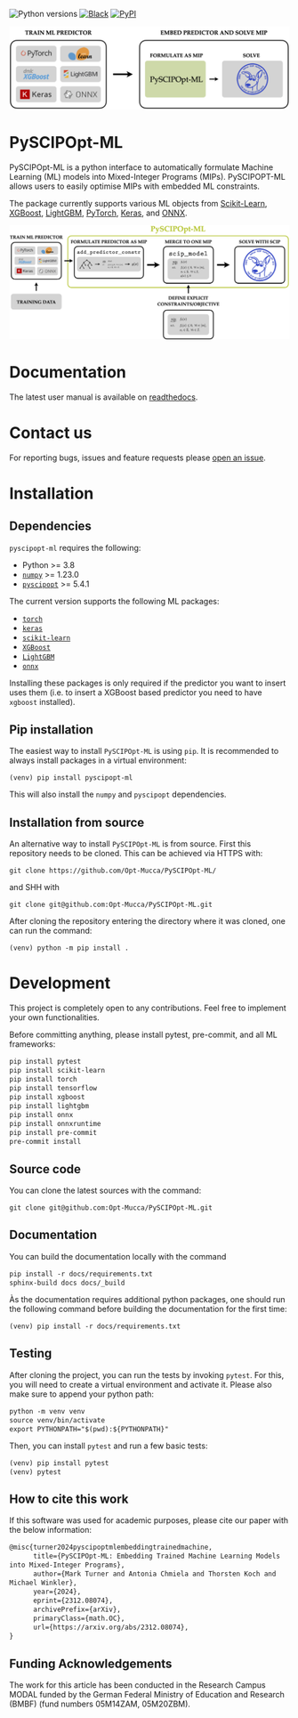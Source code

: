![Python versions](https://img.shields.io/badge/python-3.8%20|%203.9%20|%203.10%20|%203.11%20|%203.12%20|%203.13-blue)
[![Black](https://img.shields.io/badge/code%20style-black-000000.svg)](https://github.com/psf/black)
[![PyPI](https://img.shields.io/pypi/v/pyscipopt-ml)](https://pypi.org/project/pyscipopt-ml)

![](docs/_static/pyscipoptml-summary.png)

# PySCIPOpt-ML

PySCIPOpt-ML is a python interface to automatically formulate Machine Learning (ML) models into Mixed-Integer Programs (MIPs).
PySCIPOPT-ML allows users to easily optimise MIPs with embedded ML constraints.

The package currently supports various ML objects from [Scikit-Learn](https://scikit-learn.org/stable/),
[XGBoost](https://xgboost.readthedocs.io/en/stable/), [LightGBM](https://lightgbm.readthedocs.io/en/stable/),
[PyTorch](https://pytorch.org/), [Keras](https://keras.io/), and [ONNX](https://onnx.ai/).

![](docs/_static/pyscipoptml-flowchart.png)

# Documentation

The latest user manual is available on [readthedocs](https://pyscipopt-ml.readthedocs.io/).

# Contact us

For reporting bugs, issues and feature requests please
[open an issue](https://github.com/Opt-Mucca/PySCIPOpt-ML/issues).

# Installation

## Dependencies

`pyscipopt-ml` requires the following:
- Python >= 3.8
- [`numpy`](https://pypi.org/project/numpy/) >= 1.23.0
- [`pyscipopt`](https://pypi.org/project/pyscipopt/) >= 5.4.1

The current version supports the following ML packages:
- [`torch`](https://pypi.org/project/torch/)
- [`keras`](https://pypi.org/project/tensorflow/)
- [`scikit-learn`](https://pypi.org/project/scikit-learn)
- [`XGBoost`](https://pypi.org/project/xgboost/)
- [`LightGBM`](https://pypi.org/project/lightgbm/)
- [`onnx`](https://pypi.org/project/onnx/)

Installing these packages is only required if the predictor you want to insert uses them
(i.e. to insert a XGBoost based predictor you need to have `xgboost` installed).

## Pip installation

The easiest way to install `PySCIPOpt-ML` is using `pip`.
It is recommended to always install packages in a virtual environment:
```shell
(venv) pip install pyscipopt-ml
```
This will also install the `numpy` and `pyscipopt` dependencies.

## Installation from source

An alternative way to install `PySCIPOpt-ML` is from source. First this repository
needs to be cloned. This can be achieved via HTTPS with:
```shell
git clone https://github.com/Opt-Mucca/PySCIPOpt-ML/
```
and SHH with
```shell
git clone git@github.com:Opt-Mucca/PySCIPOpt-ML.git
```

After cloning the repository entering the directory where it was cloned, one can run the command:
```shell
(venv) python -m pip install .
```

# Development
This project is completely open to any contributions. Feel free to implement your own functionalities.

Before committing anything, please install pytest, pre-commit, and all ML frameworks:

```shell
pip install pytest
pip install scikit-learn
pip install torch
pip install tensorflow
pip install xgboost
pip install lightgbm
pip install onnx
pip install onnxruntime
pip install pre-commit
pre-commit install
```

## Source code
You can clone the latest sources with the command:
```shell
git clone git@github.com:Opt-Mucca/PySCIPOpt-ML.git
```

## Documentation
You can build the documentation locally with the command
```shell
pip install -r docs/requirements.txt
sphinx-build docs docs/_build
```
Às the documentation requires additional python packages, one should run the following command
before building the documentation for the first time:
```shell
(venv) pip install -r docs/requirements.txt
```

## Testing
After cloning the project, you can run the tests by invoking `pytest`. For this, you will need to create a virtual
environment and activate it. Please also make sure to append your python path:
```shell
python -m venv venv
source venv/bin/activate
export PYTHONPATH="$(pwd):${PYTHONPATH}"
```
Then, you can install `pytest` and run a few basic tests:
```shell
(venv) pip install pytest
(venv) pytest
```

## How to cite this work

If this software was used for academic purposes, please cite our paper with the below information:

```
@misc{turner2024pyscipoptmlembeddingtrainedmachine,
      title={PySCIPOpt-ML: Embedding Trained Machine Learning Models into Mixed-Integer Programs},
      author={Mark Turner and Antonia Chmiela and Thorsten Koch and Michael Winkler},
      year={2024},
      eprint={2312.08074},
      archivePrefix={arXiv},
      primaryClass={math.OC},
      url={https://arxiv.org/abs/2312.08074},
}
```

## Funding Acknowledgements

The work for this article has been conducted in the Research Campus MODAL
funded by the German Federal Ministry of Education and Research (BMBF)
(fund numbers 05M14ZAM, 05M20ZBM).
